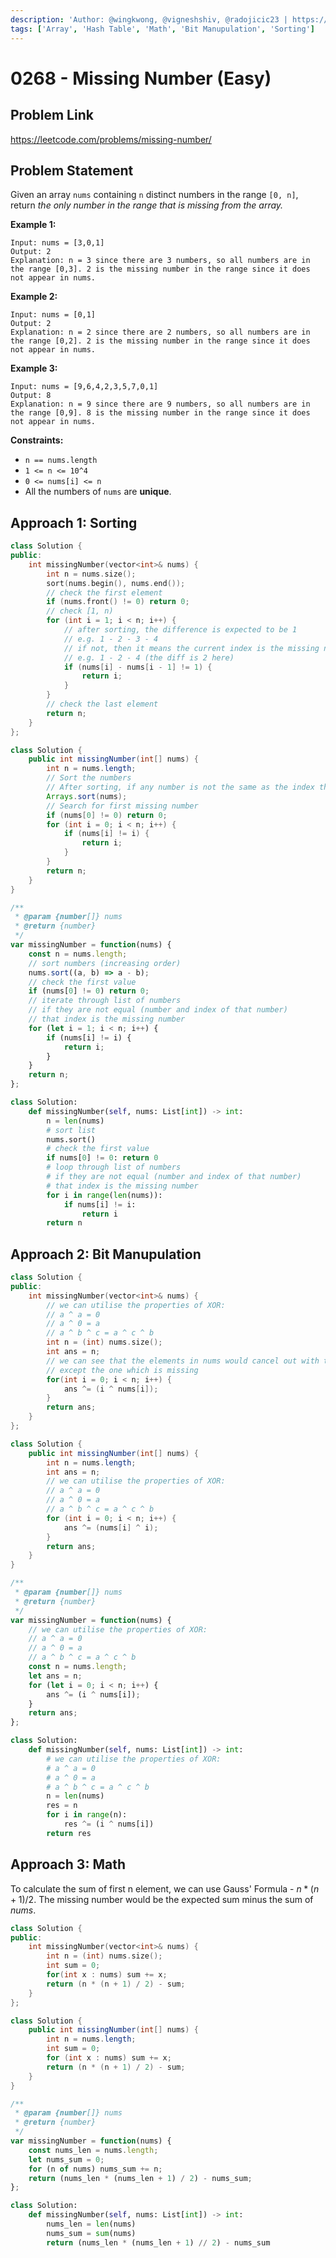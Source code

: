 ```yaml
---
description: 'Author: @wingkwong, @vigneshshiv, @radojicic23 | https://leetcode.com/problems/missing-number/'
tags: ['Array', 'Hash Table', 'Math', 'Bit Manupulation', 'Sorting']
---
```


# 0268 - Missing Number (Easy)

## Problem Link

https://leetcode.com/problems/missing-number/

## Problem Statement

Given an array `nums` containing `n` distinct numbers in the range `[0, n]`, return _the only number in the range that is missing from the array._

**Example 1:**

```
Input: nums = [3,0,1]
Output: 2
Explanation: n = 3 since there are 3 numbers, so all numbers are in the range [0,3]. 2 is the missing number in the range since it does not appear in nums.
```

**Example 2:**

```
Input: nums = [0,1]
Output: 2
Explanation: n = 2 since there are 2 numbers, so all numbers are in the range [0,2]. 2 is the missing number in the range since it does not appear in nums.
```

**Example 3:**

```
Input: nums = [9,6,4,2,3,5,7,0,1]
Output: 8
Explanation: n = 9 since there are 9 numbers, so all numbers are in the range [0,9]. 8 is the missing number in the range since it does not appear in nums.
```

**Constraints:**

* `n == nums.length`
* `1 <= n <= 10^4`
* `0 <= nums[i] <= n`
* All the numbers of `nums` are **unique**.

## Approach 1: Sorting

<Tabs>
<TabItem value="c++" label="C++">
<SolutionAuthor name="@wingkwong"/>

```cpp
class Solution {
public:
    int missingNumber(vector<int>& nums) {
        int n = nums.size();
        sort(nums.begin(), nums.end());
        // check the first element
        if (nums.front() != 0) return 0;
        // check [1, n)
        for (int i = 1; i < n; i++) {
            // after sorting, the difference is expected to be 1
            // e.g. 1 - 2 - 3 - 4
            // if not, then it means the current index is the missing number
            // e.g. 1 - 2 - 4 (the diff is 2 here)
            if (nums[i] - nums[i - 1] != 1) {
                return i;
            }
        }
        // check the last element
        return n;
    }
};
```

</TabItem>

<TabItem value="java" label="Java">
<SolutionAuthor name="@vigneshshiv"/>

```java
class Solution {
    public int missingNumber(int[] nums) {
        int n = nums.length;
        // Sort the numbers
        // After sorting, if any number is not the same as the index then that's the missing number
        Arrays.sort(nums);
        // Search for first missing number
        if (nums[0] != 0) return 0;
        for (int i = 0; i < n; i++) {
            if (nums[i] != i) {
                return i;
            }
        }
        return n;
    }
}
```

</TabItem>

<TabItem value="javascript" label="JavaScript">
<SolutionAuthor name="@radojicic23"/>

```javascript
/**
 * @param {number[]} nums
 * @return {number}
 */
var missingNumber = function(nums) {
    const n = nums.length;
    // sort numbers (increasing order)
    nums.sort((a, b) => a - b);
    // check the first value 
    if (nums[0] != 0) return 0;
    // iterate through list of numbers
    // if they are not equal (number and index of that number)
    // that index is the missing number
    for (let i = 1; i < n; i++) {
        if (nums[i] != i) {
            return i;
        }
    }
    return n;
};
```

</TabItem>

<TabItem value="python" label="Python">
<SolutionAuthor name="@radojicic23"/>

```python
class Solution:
    def missingNumber(self, nums: List[int]) -> int:
        n = len(nums)
        # sort list
        nums.sort()
        # check the first value
        if nums[0] != 0: return 0
        # loop through list of numbers
        # if they are not equal (number and index of that number)
        # that index is the missing number
        for i in range(len(nums)):
            if nums[i] != i:
                return i
        return n 
```

</TabItem>
</Tabs>

## Approach 2: Bit Manupulation

<Tabs>
<TabItem value="c++" label="C++">
<SolutionAuthor name="@wingkwong"/>

```cpp
class Solution {
public:
    int missingNumber(vector<int>& nums) {
        // we can utilise the properties of XOR:
        // a ^ a = 0
        // a ^ 0 = a
        // a ^ b ^ c = a ^ c ^ b
        int n = (int) nums.size();
        int ans = n;
        // we can see that the elements in nums would cancel out with their indices
        // except the one which is missing
        for(int i = 0; i < n; i++) {
            ans ^= (i ^ nums[i]);
        }
        return ans;
    }
};
```

</TabItem>

<TabItem value="java" label="Java">
<SolutionAuthor name="@vigneshshiv"/>

```java
class Solution {
    public int missingNumber(int[] nums) {
        int n = nums.length;
        int ans = n;
        // we can utilise the properties of XOR:
        // a ^ a = 0
        // a ^ 0 = a
        // a ^ b ^ c = a ^ c ^ b
        for (int i = 0; i < n; i++) {
            ans ^= (nums[i] ^ i);
        }
        return ans;
    }
}
```

</TabItem>

<TabItem value="js" label="JavaScript">
<SolutionAuthor name="@radojicic23"/>

```js
/**
 * @param {number[]} nums
 * @return {number}
 */
var missingNumber = function(nums) {
    // we can utilise the properties of XOR:
    // a ^ a = 0
    // a ^ 0 = a
    // a ^ b ^ c = a ^ c ^ b
    const n = nums.length;
    let ans = n;
    for (let i = 0; i < n; i++) {
        ans ^= (i ^ nums[i]);
    }
    return ans;
};
```

</TabItem>

<TabItem value="py" label="Python">
<SolutionAuthor name="@radojicic23"/>

```py
class Solution:
    def missingNumber(self, nums: List[int]) -> int:
        # we can utilise the properties of XOR:
        # a ^ a = 0
        # a ^ 0 = a
        # a ^ b ^ c = a ^ c ^ b
        n = len(nums)
        res = n
        for i in range(n):
            res ^= (i ^ nums[i])
        return res
```

</TabItem>
</Tabs>

## Approach 3: Math

To calculate the sum of first n element, we can use Gauss' Formula - $n * (n + 1) / 2$. The missing number would be the expected sum minus the sum of $nums$.

<Tabs>
<TabItem value="c++" label="C++">
<SolutionAuthor name="@wingkwong"/>

```cpp
class Solution {
public:
    int missingNumber(vector<int>& nums) {
        int n = (int) nums.size();
        int sum = 0;
        for(int x : nums) sum += x;
        return (n * (n + 1) / 2) - sum; 
    }
};
```

</TabItem>

<TabItem value="java" label="Java">
<SolutionAuthor name="@vigneshshiv"/>

```java
class Solution {
    public int missingNumber(int[] nums) {
        int n = nums.length;
        int sum = 0;
        for (int x : nums) sum += x;
        return (n * (n + 1) / 2) - sum;
    }
}
```

</TabItem>

<TabItem value="javascript" label="JavaScript">
<SolutionAuthor name="@radojicic23"/>

```javascript
/**
 * @param {number[]} nums
 * @return {number}
 */
var missingNumber = function(nums) {
    const nums_len = nums.length;
    let nums_sum = 0;
    for (n of nums) nums_sum += n;
    return (nums_len * (nums_len + 1) / 2) - nums_sum;
};
```

</TabItem>

<TabItem value="python" label="Python">
<SolutionAuthor name="@radojicic23"/>

```python 
class Solution:
    def missingNumber(self, nums: List[int]) -> int:
        nums_len = len(nums)
        nums_sum = sum(nums)
        return (nums_len * (nums_len + 1) // 2) - nums_sum
```

</TabItem>
</Tabs>
